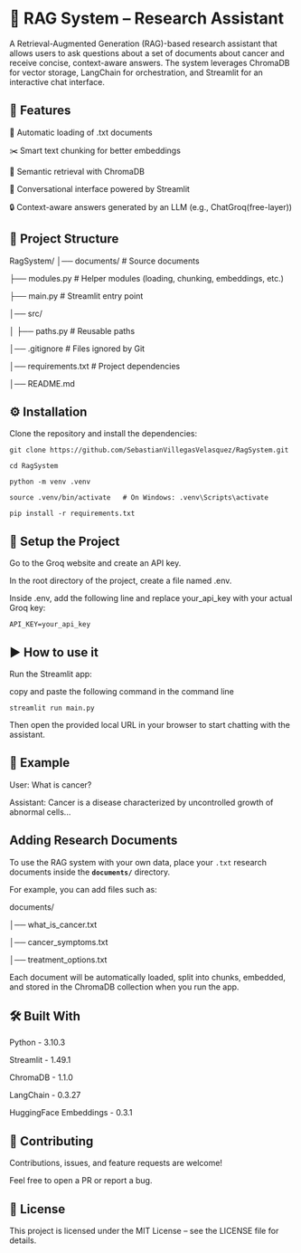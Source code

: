 # 📘 RAG System – Research Assistant

A Retrieval-Augmented Generation (RAG)-based research assistant that allows users to ask questions about a set of documents about cancer and receive concise, context-aware answers.
The system leverages ChromaDB for vector storage, LangChain for orchestration, and Streamlit for an interactive chat interface.

## 🚀 Features

📂 Automatic loading of .txt documents

✂️ Smart text chunking for better embeddings

🧠 Semantic retrieval with ChromaDB

💬 Conversational interface powered by Streamlit

🔒 Context-aware answers generated by an LLM (e.g., ChatGroq(free-layer))

## 📂 Project Structure

RagSystem/ 
│── documents/             # Source documents

├── modules.py             # Helper modules (loading, chunking, embeddings, etc.)

├── main.py                # Streamlit entry point

│── src/

│   ├── paths.py           # Reusable paths

│── .gitignore             # Files ignored by Git

│── requirements.txt       # Project dependencies

│── README.md

## ⚙️ Installation

Clone the repository and install the dependencies:

`git clone https://github.com/SebastianVillegasVelasquez/RagSystem.git`

`cd RagSystem`

`python -m venv .venv`

`source .venv/bin/activate   # On Windows: .venv\Scripts\activate`

`pip install -r requirements.txt`

## 🔑 Setup the Project

Go to the Groq website
and create an API key.

In the root directory of the project, create a file named .env.

Inside .env, add the following line and replace your_api_key with your actual Groq key:

`API_KEY=your_api_key`


## ▶️ How to use it

Run the Streamlit app:

copy and paste the following command in the command line

`streamlit run main.py`


Then open the provided local URL in your browser to start chatting with the assistant.

## 📖 Example

User: What is cancer?

Assistant: Cancer is a disease characterized by uncontrolled growth of abnormal cells...

## Adding Research Documents

To use the RAG system with your own data, place your `.txt` research documents inside the **`documents/`** directory.

For example, you can add files such as:

documents/

│── what_is_cancer.txt

│── cancer_symptoms.txt

│── treatment_options.txt

Each document will be automatically loaded, split into chunks, embedded, and stored in the ChromaDB collection when you run the app.


## 🛠️ Built With

Python - 3.10.3

Streamlit - 1.49.1

ChromaDB - 1.1.0

LangChain - 0.3.27

HuggingFace Embeddings - 0.3.1

## 🤝 Contributing

Contributions, issues, and feature requests are welcome!

Feel free to open a PR or report a bug.

## 📜 License

This project is licensed under the MIT License – see the LICENSE
 file for details.
